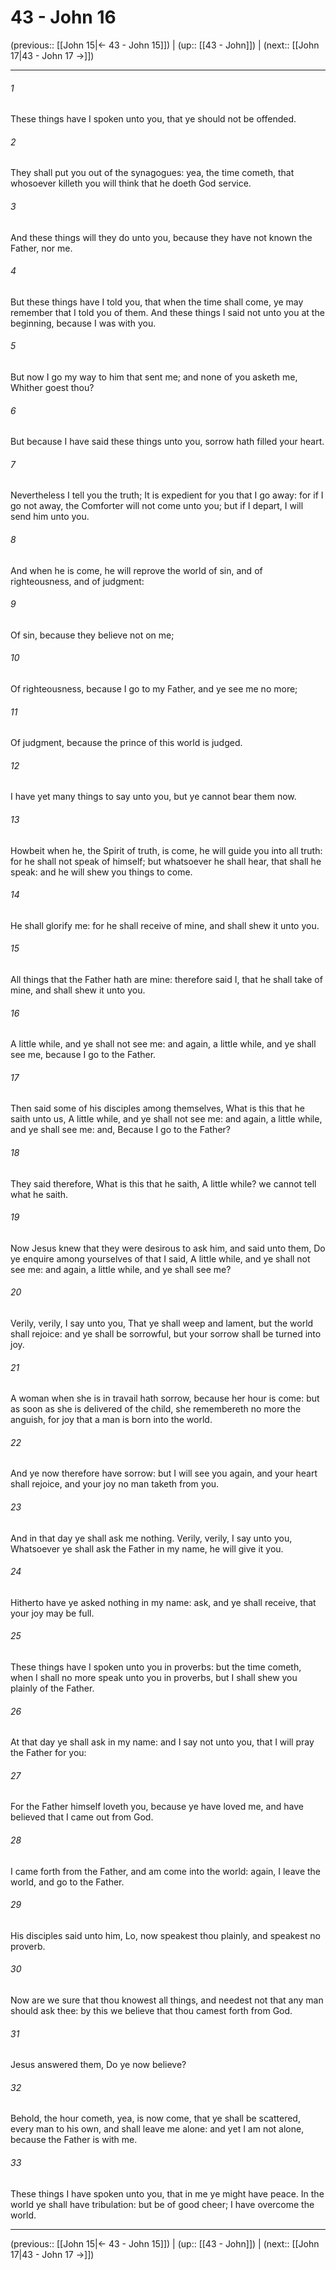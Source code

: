 # 43 - John 16

(previous:: [[John 15|← 43 - John 15]]) | (up:: [[43 - John]]) | (next:: [[John 17|43 - John 17 →]])

***


###### 1 
These things have I spoken unto you, that ye should not be offended. 

###### 2 
They shall put you out of the synagogues: yea, the time cometh, that whosoever killeth you will think that he doeth God service. 

###### 3 
And these things will they do unto you, because they have not known the Father, nor me. 

###### 4 
But these things have I told you, that when the time shall come, ye may remember that I told you of them. And these things I said not unto you at the beginning, because I was with you. 

###### 5 
But now I go my way to him that sent me; and none of you asketh me, Whither goest thou? 

###### 6 
But because I have said these things unto you, sorrow hath filled your heart. 

###### 7 
Nevertheless I tell you the truth; It is expedient for you that I go away: for if I go not away, the Comforter will not come unto you; but if I depart, I will send him unto you. 

###### 8 
And when he is come, he will reprove the world of sin, and of righteousness, and of judgment: 

###### 9 
Of sin, because they believe not on me; 

###### 10 
Of righteousness, because I go to my Father, and ye see me no more; 

###### 11 
Of judgment, because the prince of this world is judged. 

###### 12 
I have yet many things to say unto you, but ye cannot bear them now. 

###### 13 
Howbeit when he, the Spirit of truth, is come, he will guide you into all truth: for he shall not speak of himself; but whatsoever he shall hear, that shall he speak: and he will shew you things to come. 

###### 14 
He shall glorify me: for he shall receive of mine, and shall shew it unto you. 

###### 15 
All things that the Father hath are mine: therefore said I, that he shall take of mine, and shall shew it unto you. 

###### 16 
A little while, and ye shall not see me: and again, a little while, and ye shall see me, because I go to the Father. 

###### 17 
Then said some of his disciples among themselves, What is this that he saith unto us, A little while, and ye shall not see me: and again, a little while, and ye shall see me: and, Because I go to the Father? 

###### 18 
They said therefore, What is this that he saith, A little while? we cannot tell what he saith. 

###### 19 
Now Jesus knew that they were desirous to ask him, and said unto them, Do ye enquire among yourselves of that I said, A little while, and ye shall not see me: and again, a little while, and ye shall see me? 

###### 20 
Verily, verily, I say unto you, That ye shall weep and lament, but the world shall rejoice: and ye shall be sorrowful, but your sorrow shall be turned into joy. 

###### 21 
A woman when she is in travail hath sorrow, because her hour is come: but as soon as she is delivered of the child, she remembereth no more the anguish, for joy that a man is born into the world. 

###### 22 
And ye now therefore have sorrow: but I will see you again, and your heart shall rejoice, and your joy no man taketh from you. 

###### 23 
And in that day ye shall ask me nothing. Verily, verily, I say unto you, Whatsoever ye shall ask the Father in my name, he will give it you. 

###### 24 
Hitherto have ye asked nothing in my name: ask, and ye shall receive, that your joy may be full. 

###### 25 
These things have I spoken unto you in proverbs: but the time cometh, when I shall no more speak unto you in proverbs, but I shall shew you plainly of the Father. 

###### 26 
At that day ye shall ask in my name: and I say not unto you, that I will pray the Father for you: 

###### 27 
For the Father himself loveth you, because ye have loved me, and have believed that I came out from God. 

###### 28 
I came forth from the Father, and am come into the world: again, I leave the world, and go to the Father. 

###### 29 
His disciples said unto him, Lo, now speakest thou plainly, and speakest no proverb. 

###### 30 
Now are we sure that thou knowest all things, and needest not that any man should ask thee: by this we believe that thou camest forth from God. 

###### 31 
Jesus answered them, Do ye now believe? 

###### 32 
Behold, the hour cometh, yea, is now come, that ye shall be scattered, every man to his own, and shall leave me alone: and yet I am not alone, because the Father is with me. 

###### 33 
These things I have spoken unto you, that in me ye might have peace. In the world ye shall have tribulation: but be of good cheer; I have overcome the world.

***

(previous:: [[John 15|← 43 - John 15]]) | (up:: [[43 - John]]) | (next:: [[John 17|43 - John 17 →]])
